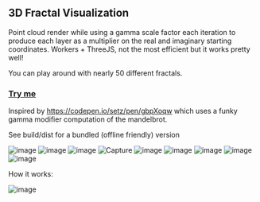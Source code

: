 ## 3D Fractal Visualization

Point cloud render while using a gamma scale factor each iteration to produce each layer as a multiplier on the real and imaginary starting coordinates. Workers + ThreeJS, not the most efficient but it works pretty well!

You can play around with nearly 50 different fractals. 

### [Try me](https://codepen.io/mootytootyfrooty/pen/dPoZqpa)

Inspired by https://codepen.io/setz/pen/gbpXoqw which uses a funky gamma modifier computation of the mandelbrot. 

See build/dist for a bundled (offline friendly) version

![image](https://github.com/user-attachments/assets/7e826dd6-e8fe-47e9-83cd-00d597d10fad)
![image](https://github.com/user-attachments/assets/65cc8ef6-3f6f-4b7f-998a-8e3b1be90ba3)
![image](https://github.com/user-attachments/assets/93cfd84f-77b0-405b-be9f-30e465bcfe14)
![Capture](https://github.com/user-attachments/assets/1562b95c-d5b5-4bd1-b7f8-1f1efc069b90)
![image](https://github.com/user-attachments/assets/b086192e-310f-42d8-bd2e-3f35d6bf9ff5)
![image](https://github.com/user-attachments/assets/0d55f97f-f66e-49fd-9211-46b17c512b32)
![image](https://github.com/user-attachments/assets/cb63cc21-cca4-4171-9b5c-6b08654560aa)
![image](https://github.com/user-attachments/assets/837bce1b-a163-4954-82d1-793a58d211d5)
![image](https://github.com/user-attachments/assets/e7631810-6892-4ca2-b296-6df015251e01)

How it works:

![image](https://github.com/user-attachments/assets/7206591d-5af3-4e7d-aa83-a03549fcfd90)
